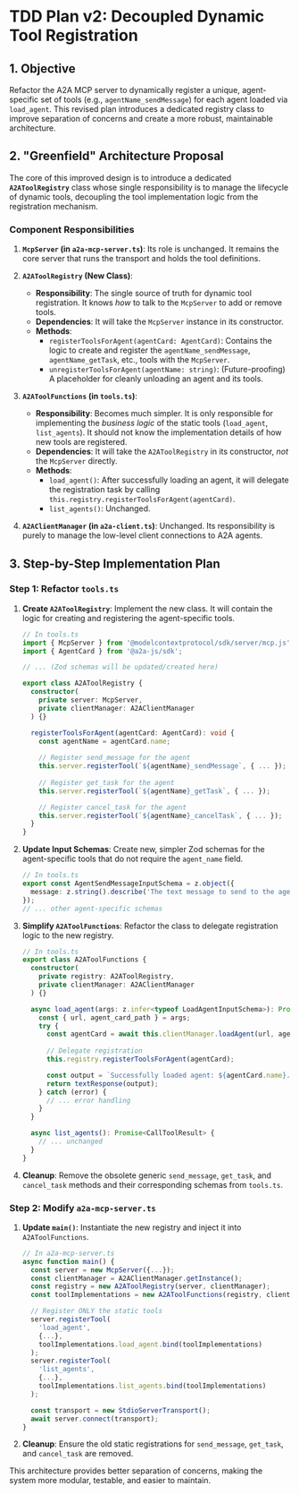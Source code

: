 # TDD Plan v2: Decoupled Dynamic Tool Registration

## 1. Objective

Refactor the A2A MCP server to dynamically register a unique, agent-specific set of tools (e.g., `agentName_sendMessage`) for each agent loaded via `load_agent`. This revised plan introduces a dedicated registry class to improve separation of concerns and create a more robust, maintainable architecture.

## 2. "Greenfield" Architecture Proposal

The core of this improved design is to introduce a dedicated **`A2AToolRegistry`** class whose single responsibility is to manage the lifecycle of dynamic tools, decoupling the tool implementation logic from the registration mechanism.

### Component Responsibilities

1.  **`McpServer` (in `a2a-mcp-server.ts`)**: Its role is unchanged. It remains the core server that runs the transport and holds the tool definitions.

2.  **`A2AToolRegistry` (New Class)**:
    *   **Responsibility**: The single source of truth for dynamic tool registration. It knows *how* to talk to the `McpServer` to add or remove tools.
    *   **Dependencies**: It will take the `McpServer` instance in its constructor.
    *   **Methods**:
        *   `registerToolsForAgent(agentCard: AgentCard)`: Contains the logic to create and register the `agentName_sendMessage`, `agentName_getTask`, etc., tools with the `McpServer`.
        *   `unregisterToolsForAgent(agentName: string)`: (Future-proofing) A placeholder for cleanly unloading an agent and its tools.

3.  **`A2AToolFunctions` (in `tools.ts`)**:
    *   **Responsibility**: Becomes much simpler. It is only responsible for implementing the *business logic* of the static tools (`load_agent`, `list_agents`). It should not know the implementation details of how new tools are registered.
    *   **Dependencies**: It will take the `A2AToolRegistry` in its constructor, *not* the `McpServer` directly.
    *   **Methods**:
        *   `load_agent()`: After successfully loading an agent, it will delegate the registration task by calling `this.registry.registerToolsForAgent(agentCard)`.
        *   `list_agents()`: Unchanged.

4.  **`A2AClientManager` (in `a2a-client.ts`)**: Unchanged. Its responsibility is purely to manage the low-level client connections to A2A agents.

## 3. Step-by-Step Implementation Plan

### Step 1: Refactor `tools.ts`

1.  **Create `A2AToolRegistry`**: Implement the new class. It will contain the logic for creating and registering the agent-specific tools.

    ```typescript
    // In tools.ts
    import { McpServer } from '@modelcontextprotocol/sdk/server/mcp.js';
    import { AgentCard } from '@a2a-js/sdk';
    
    // ... (Zod schemas will be updated/created here)

    export class A2AToolRegistry {
      constructor(
        private server: McpServer,
        private clientManager: A2AClientManager
      ) {}

      registerToolsForAgent(agentCard: AgentCard): void {
        const agentName = agentCard.name;
        
        // Register send_message for the agent
        this.server.registerTool(`${agentName}_sendMessage`, { ... });
        
        // Register get_task for the agent
        this.server.registerTool(`${agentName}_getTask`, { ... });

        // Register cancel_task for the agent
        this.server.registerTool(`${agentName}_cancelTask`, { ... });
      }
    }
    ```

2.  **Update Input Schemas**: Create new, simpler Zod schemas for the agent-specific tools that do not require the `agent_name` field.

    ```typescript
    // In tools.ts
    export const AgentSendMessageInputSchema = z.object({
      message: z.string().describe('The text message to send to the agent.'),
    });
    // ... other agent-specific schemas
    ```

3.  **Simplify `A2AToolFunctions`**: Refactor the class to delegate registration logic to the new registry.

    ```typescript
    // In tools.ts
    export class A2AToolFunctions {
      constructor(
        private registry: A2AToolRegistry,
        private clientManager: A2AClientManager
      ) {}

      async load_agent(args: z.infer<typeof LoadAgentInputSchema>): Promise<CallToolResult> {
        const { url, agent_card_path } = args;
        try {
          const agentCard = await this.clientManager.loadAgent(url, agent_card_path);
          
          // Delegate registration
          this.registry.registerToolsForAgent(agentCard);

          const output = `Successfully loaded agent: ${agentCard.name}. New tools registered.`;
          return textResponse(output);
        } catch (error) {
          // ... error handling
        }
      }

      async list_agents(): Promise<CallToolResult> {
        // ... unchanged
      }
    }
    ```
4.  **Cleanup**: Remove the obsolete generic `send_message`, `get_task`, and `cancel_task` methods and their corresponding schemas from `tools.ts`.

### Step 2: Modify `a2a-mcp-server.ts`

1.  **Update `main()`**: Instantiate the new registry and inject it into `A2AToolFunctions`.

    ```typescript
    // In a2a-mcp-server.ts
    async function main() {
      const server = new McpServer({...});
      const clientManager = A2AClientManager.getInstance();
      const registry = new A2AToolRegistry(server, clientManager);
      const toolImplementations = new A2AToolFunctions(registry, clientManager);

      // Register ONLY the static tools
      server.registerTool(
        'load_agent',
        {...},
        toolImplementations.load_agent.bind(toolImplementations)
      );
      server.registerTool(
        'list_agents',
        {...},
        toolImplementations.list_agents.bind(toolImplementations)
      );

      const transport = new StdioServerTransport();
      await server.connect(transport);
    }
    ```
2.  **Cleanup**: Ensure the old static registrations for `send_message`, `get_task`, and `cancel_task` are removed.

This architecture provides better separation of concerns, making the system more modular, testable, and easier to maintain.
